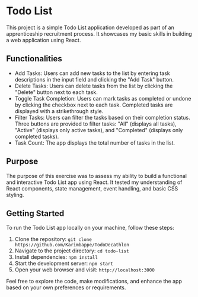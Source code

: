 <h1>Todo List</h1>

<p>This project is a simple Todo List application developed as part of an apprenticeship recruitment process. It showcases my basic skills in building a web application using React.</p>

<h2>Functionalities</h2>

<ul>
  <li>Add Tasks: Users can add new tasks to the list by entering task descriptions in the input field and clicking the "Add Task" button.</li>
  <li>Delete Tasks: Users can delete tasks from the list by clicking the "Delete" button next to each task.</li>
  <li>Toggle Task Completion: Users can mark tasks as completed or undone by clicking the checkbox next to each task. Completed tasks are displayed with a strikethrough style.</li>
  <li>Filter Tasks: Users can filter the tasks based on their completion status. Three buttons are provided to filter tasks: "All" (displays all tasks), "Active" (displays only active tasks), and "Completed" (displays only completed tasks).</li>
  <li>Task Count: The app displays the total number of tasks in the list.</li>
</ul>

<h2>Purpose</h2>

<p>The purpose of this exercise was to assess my ability to build a functional and interactive Todo List app using React. It tested my understanding of React components, state management, event handling, and basic CSS styling.</p>

<h2>Getting Started</h2>

<p>To run the Todo List app locally on your machine, follow these steps:</p>

<ol>
  <li>Clone the repository: <code>git clone https://github.com/Karimbappe/TodoDecathlon</code></li>
  <li>Navigate to the project directory: <code>cd todo-list</code></li>
  <li>Install dependencies: <code>npm install</code></li>
  <li>Start the development server: <code>npm start</code></li>
  <li>Open your web browser and visit: <code>http://localhost:3000</code></li>
</ol>

<p>Feel free to explore the code, make modifications, and enhance the app based on your own preferences or requirements.</p>
